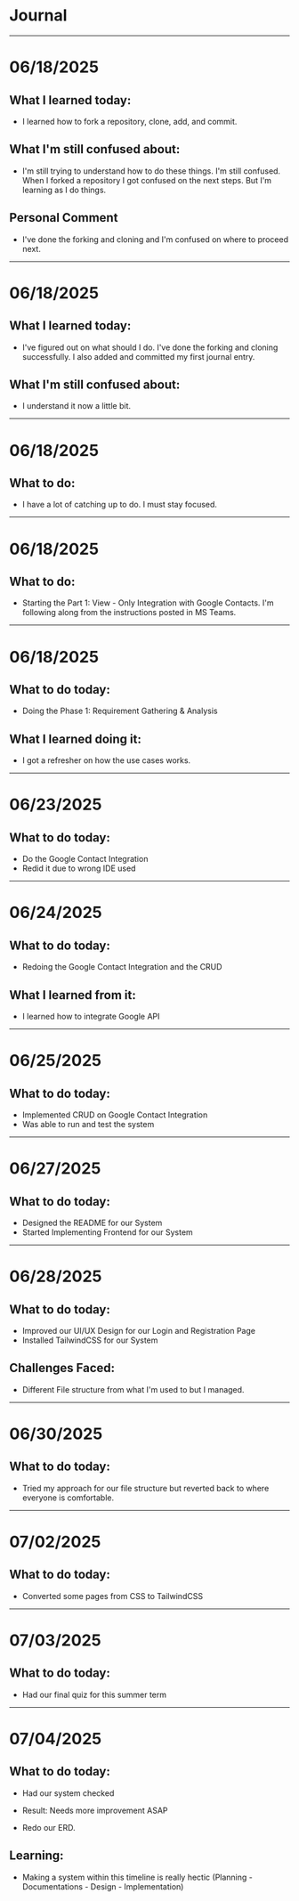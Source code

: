 # Journal

---

# 06/18/2025
## What I learned today:
- I learned how to fork a repository, clone, add, and commit.

## What I'm still confused about: 
- I'm still trying to understand how to do these things. I'm still confused. When I forked a repository I got confused on the next steps. But I'm learning as I do things.

## Personal Comment
- I've done the forking and cloning and I'm confused on where to proceed next.

---

# 06/18/2025
## What I learned today:
- I've figured out on what should I do. I've done the forking and cloning successfully. I also added and committed my first journal entry.

## What I'm still confused about: 
- I understand it now a little bit.

---

# 06/18/2025
## What to do:
- I have a lot of catching up to do. I must stay focused.

---

# 06/18/2025
## What to do:
- Starting the Part 1: View - Only Integration with Google Contacts. I'm following along from the instructions posted in MS Teams.

---

# 06/18/2025
## What to do today:
- Doing the Phase 1: Requirement Gathering & Analysis

## What I learned doing it:
- I got a refresher on how the use cases works.

---

# 06/23/2025
## What to do today:
- Do the Google Contact Integration
- Redid it due to wrong IDE used

---

# 06/24/2025
## What to do today:
- Redoing the Google Contact Integration and the CRUD

## What I learned from it:
- I learned how to integrate Google API

---

# 06/25/2025
## What to do today:
- Implemented CRUD on Google Contact Integration
- Was able to run and test the system

---

# 06/27/2025
## What to do today:
- Designed the README for our System
- Started Implementing Frontend for our System

---

# 06/28/2025
## What to do today:
- Improved our UI/UX Design for our Login and Registration Page
- Installed TailwindCSS for our System

## Challenges Faced:
- Different File structure from what I'm used to but I managed.

---

# 06/30/2025
## What to do today:
- Tried my approach for our file structure but reverted back to where everyone is comfortable.

---

# 07/02/2025
## What to do today:
- Converted some pages from CSS to TailwindCSS

---

# 07/03/2025
## What to do today:
- Had our final quiz for this summer term

---

# 07/04/2025
## What to do today:
- Had our system checked
- Result: Needs more improvement ASAP

- Redo our ERD.

## Learning:
- Making a system within this timeline is really hectic (Planning - Documentations - Design - Implementation)